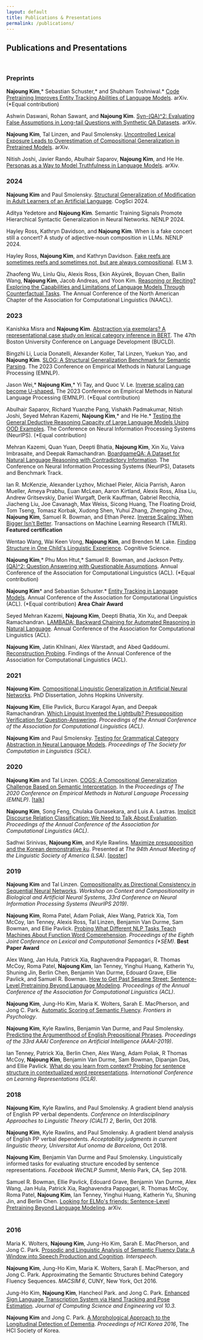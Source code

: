 ```yaml
---
layout: default
title: Publications & Presentations
permalink: /publications/
---
```


## Publications and Presentations

<br>

### Preprints

<b>Najoung Kim</b>,\* Sebastian Schuster,\* and Shubham Toshniwal.\* <a target="_blank" href="https://arxiv.org/abs/2405.21068">
Code Pretraining Improves Entity Tracking Abilities of Language Models</a>. arXiv. (\*Equal contribution)

Ashwin Daswani, Rohan Sawant, and <b>Najoung Kim</b>. <a target="_blank" href="https://arxiv.org/abs/2403.12145">Syn-(QA)^2: Evaluating False Assumptions in Long-tail Questions with Synthetic QA Datasets</a>. arXiv.

<b>Najoung Kim</b>, Tal Linzen, and Paul Smolensky. <a target="_blank" href="https://arxiv.org/abs/2212.10769">Uncontrolled Lexical Exposure Leads to Overestimation of Compositional Generalization in Pretrained Models</a>. arXiv.

Nitish Joshi, Javier Rando, Abulhair Saparov, <b>Najoung Kim</b>, and He He. <a target="_blank" href="https://arxiv.org/abs/2310.18168">Personas as a Way to Model Truthfulness in Language Models</a>. arXiv.

### 2024

<b>Najoung Kim</b> and Paul Smolensky. <a target="_blank" href="https://osf.io/preprints/psyarxiv/v9h8u">Structural Generalization of Modification in Adult Learners of an Artificial Language</a>. CogSci 2024.

Aditya Yedetore and <b>Najoung Kim</b>. Semantic Training Signals Promote Hierarchical Syntactic Generalization in Neural Networks. NENLP 2024.

Hayley Ross, Kathryn Davidson, and <b>Najoung Kim</b>. When is a fake concert still a concert? A study of adjective-noun composition in LLMs. NENLP 2024.

Hayley Ross, <b>Najoung Kim</b>, and Kathryn Davidson. <a target="_blank" href="https://ling.auf.net/lingbuzz/008012">Fake reefs are sometimes reefs and sometimes not, but are always compositional</a>. ELM 3.

Zhaofeng Wu, Linlu Qiu, Alexis Ross, Ekin Akyürek, Boyuan Chen, Bailin Wang, <b>Najoung Kim</b>, Jacob Andreas, and Yoon Kim. <a target="_blank" href="https://arxiv.org/abs/2307.02477">Reasoning or Reciting? Exploring the Capabilities and Limitations of Language Models Through Counterfactual Tasks</a>. The Annual Conference of the North American Chapter of the Association for Computational Linguistics (NAACL). 

### 2023

Kanishka Misra and <b>Najoung Kim</b>. <a href="https://kanishka.website/papers/bucld48.pdf">Abstraction via exemplars? A representational case study on lexical category inference in BERT</a>. The 47th Boston University Conference on Language Development (BUCLD).

Bingzhi Li, Lucia Donatelli, Alexander Koller, Tal Linzen, Yuekun Yao, and <b>Najoung Kim</b>. <a href="https://arxiv.org/abs/2310.15040">SLOG: A Structural Generalization Benchmark for Semantic Parsing</a>. The 2023 Conference on Empirical Methods in Natural Language Processing (EMNLP).

Jason Wei,\* <b>Najoung Kim</b>,\* Yi Tay, and Quoc V. Le.  <a target="_blank" href="https://arxiv.org/abs/2211.02011">Inverse scaling can become U-shaped.</a> The 2023 Conference on Empirical Methods in Natural Language Processing (EMNLP). (\*Equal contribution)

Abulhair Saparov, Richard Yuanzhe Pang, Vishakh Padmakumar, Nitish Joshi, Seyed Mehran Kazemi, <b>Najoung Kim</b>,\* and He He.\* <a target="_blank" href="https://arxiv.org/abs/2305.15269">Testing the General Deductive Reasoning Capacity of Large Language Models Using OOD Examples</a>. The Conference on Neural Information Processing Systems (NeurIPS). (\*Equal contribution)

Mehran Kazemi, Quan Yuan, Deepti Bhatia, <b>Najoung Kim</b>, Xin Xu, Vaiva Imbrasaite, and Deepak Ramachandran. <a target="_blank" href="https://arxiv.org/abs/2306.07934">BoardgameQA: A Dataset for Natural Language Reasoning with Contradictory Information</a>. The Conference on Neural Information Processing Systems (NeurIPS), Datasets and Benchmark Track.

Ian R. McKenzie, Alexander Lyzhov, Michael Pieler, Alicia Parrish, Aaron Mueller, Ameya Prabhu, Euan McLean, Aaron Kirtland, Alexis Ross, Alisa Liu, Andrew Gritsevskiy, Daniel Wurgaft, Derik Kauffman, Gabriel Recchia, Jiacheng Liu, Joe Cavanagh, Max Weiss, Sicong Huang, The Floating Droid, Tom Tseng, Tomasz Korbak, Xudong Shen, Yuhui Zhang, Zhengping Zhou, <b>Najoung Kim</b>, Samuel R. Bowman, and Ethan Perez. <a target="_blank" href="https://arxiv.org/abs/2306.09479">Inverse Scaling: When Bigger Isn't Better</a>. Transactions on Machine Learning Research (TMLR). <b>Featured certification</b>

Wentao Wang, Wai Keen Vong, <b>Najoung Kim</b>, and Brenden M. Lake. <a target="_blank" href="https://onlinelibrary.wiley.com/doi/abs/10.1111/cogs.13305">Finding Structure in One Child's Linguistic Experience</a>. Cognitive Science.

<b>Najoung Kim</b>,\* Phu Mon Htut,\* Samuel R. Bowman, and Jackson Petty. <a target="_blank" href="https://arxiv.org/abs/2212.10003">(QA)^2: Question Answering with Questionable Assumptions</a>. Annual Conference of the Association for Computational Linguistics (ACL). (\*Equal contribution)

<b>Najoung Kim</b>\* and Sebastian Schuster.\* <a href="https://arxiv.org/abs/2305.02363">Entity Tracking in Language Models</a>. Annual Conference of the Association for Computational Linguistics (ACL). (\*Equal contribution) <b>Area Chair Award</b>

Seyed Mehran Kazemi, <b>Najoung Kim</b>, Deepti Bhatia, Xin Xu, and Deepak Ramachandran.  <a target="_blank" href="https://arxiv.org/abs/2212.13894">LAMBADA: Backward Chaining for Automated Reasoning in Natural Language</a>. Annual Conference of the Association for Computational Linguistics (ACL).

<b>Najoung Kim</b>, Jatin Khilnani, Alex Warstadt, and Abed Qaddoumi. <a target="_blank" href="https://arxiv.org/abs/2212.10792">Reconstruction Probing</a>. Findings of the Annual Conference of the Association for Computational Linguistics (ACL).


### 2021
<b>Najoung Kim</b>. <a target="_blank" href="https://jscholarship.library.jhu.edu/handle/1774.2/66745">Compositional Linguistic Generalization in Artificial Neural Networks</a>. PhD Dissertation, Johns Hopkins University.

<b>Najoung Kim</b>, Ellie Pavlick, Burcu Karagol Ayan, and Deepak Ramachandran. <a target="_blank" href="https://aclanthology.org/2021.acl-long.304/">Which Linguist Invented the Lightbulb? Presupposition Verification for Question-Answering</a>. <i>Proceedings of the Annual Conference of the Association for Computational Linguistics (ACL)</i>.

<b>Najoung Kim</b> and Paul Smolensky. <a target="_blank" href="https://scholarworks.umass.edu/scil/vol4/iss1/60/">Testing for Grammatical Category Abstraction in Neural Language Models</a>. <i>Proceedings of The Society for Computation in Linguistics (SCiL)</i>.

### 2020
<b>Najoung Kim</b> and Tal Linzen. <a href="https://www.aclweb.org/anthology/2020.emnlp-main.731/">COGS: A Compositional Generalization Challenge Based on Semantic Interpretation</a>. In the <i>Proceedings of The 2020 Conference on Empirical Methods in Natural Language Processing (EMNLP)</i>. \[<a target="_blank" href="https://slideslive.com/38939064/cogs-a-composition-generalization-challenge-based-on-semantic-interpretation">talk</a>]

<b>Najoung Kim</b>, Song Feng, Chulaka Gunasekara, and Luis A. Lastras. <a href="https://www.aclweb.org/anthology/2020.acl-main.480/">Implicit Discourse Relation Classification: We Need to Talk About Evaluation</a>. <i>Proceedings of the Annual Conference of the Association for Computational Linguistics (ACL)</i>.


Sadhwi Srinivas, <b>Najoung Kim</b>, and Kyle Rawlins. <a target="_blank" href="https://www.linguisticsociety.org/abstract/maximize-presupposition-and-korean-demonstrative-ku">Maximize presupposition and the Korean demonstrative <i>ku</i></a>. Presented at <i>The 94th Annual Meeting of the Linguistic Society of America (LSA)</i>. [<a href="/assets/files/LSA_ku_poster.pdf">poster</a>]


### 2019
<b>Najoung Kim</b> and Tal Linzen. <a href="/assets/files/Kim_Linzen_NeurIPS_workshop_camready.pdf">Compositionality as Directional Consistency in Sequential Neural Networks</a>. <i>Workshop on Context and Compositionality in Biological and Artificial Neural Systems, 33rd Conference on Neural Information Processing Systems (NeurIPS 2019)</i>.

<b>Najoung Kim</b>, Roma Patel, Adam Poliak, Alex Wang, Patrick Xia, Tom McCoy, Ian Tenney, Alexis Ross, Tal Linzen, Benjamin Van Durme, Sam Bowman, and Ellie Pavlick. <a target="_blank" href="https://arxiv.org/abs/1904.11544">Probing What Different NLP Tasks Teach Machines About Function Word Comprehension</a>. <i>Proceedings of the Eighth Joint Conference on Lexical and Computational Semantics (\*SEM)</i>. <b>Best Paper Award</b>

Alex Wang, Jan Hula, Patrick Xia, Raghavendra  Pappagari,  R. Thomas McCoy, Roma Patel, <b>Najoung Kim</b>, Ian Tenney, Yinghui Huang, Katherin Yu, Shuning Jin, Berlin Chen, Benjamin Van Durme, Edouard Grave, Ellie Pavlick, and Samuel R. Bowman. <a target="_blank" href="https://www.aclweb.org/anthology/P19-1439">How to Get Past Sesame Street: Sentence-Level Pretraining Beyond Language Modeling</a>. <i>Proceedings of the Annual Conference of the Association for Computational Linguistics (ACL)</i>.

<b>Najoung Kim</b>, Jung-Ho Kim, Maria K. Wolters, Sarah E. MacPherson, and Jong C. Park. <a target="_blank" href="https://www.frontiersin.org/articles/10.3389/fpsyg.2019.01020/full">Automatic Scoring of Semantic Fluency</a>. <i>Frontiers in Psychology</i>.

<b>Najoung Kim</b>, Kyle Rawlins, Benjamin Van Durme, and Paul Smolensky. <a target="_blank" href="https://arxiv.org/abs/1809.07889">Predicting the Argumenthood of English Prepositional Phrases</a>. <i>Proceedings of the 33rd AAAI Conference on Artificial Intelligence (AAAI-2019)</i>.

Ian Tenney, Patrick Xia, Berlin Chen, Alex Wang, Adam Poliak, R Thomas McCoy, <b>Najoung Kim</b>, Benjamin Van Durme, Sam Bowman, Dipanjan Das, and Ellie Pavlick. <a target="_blank" href="https://openreview.net/forum?id=SJzSgnRcKX">What do you learn from context? Probing for sentence structure in contextualized word representations</a>. <i>International Conference on Learning Representations (ICLR)</i>.

### 2018

<b>Najoung Kim</b>, Kyle Rawlins, and Paul Smolensky. A gradient blend analysis of English PP verbal dependents. <i>Conference on Interdisciplinary Approaches to Linguistic Theory (CiALT) 2</i>, Berlin, Oct 2018. 

<b>Najoung Kim</b>, Kyle Rawlins, and Paul Smolensky. A gradient blend analysis of English PP verbal dependents. <i>Acceptability judgments in current linguistic theory, Universitat Aut\`onoma de Barcelona</i>, Oct 2018. 

<b>Najoung Kim</b>, Benjamin Van Durme and Paul Smolensky. Linguistically informed tasks for evaluating structure encoded by sentence representations</a>. <i>Facebook WeCNLP Summit</i>, Menlo Park, CA, Sep 2018.

Samuel R. Bowman, Ellie Pavlick, Edouard Grave, Benjamin Van Durme, Alex Wang, Jan Hula, Patrick Xia, Raghavendra Pappagari, R. Thomas McCoy, Roma Patel, <b>Najoung Kim</b>, Ian Tenney, Yinghui Huang, Katherin Yu, Shuning Jin, and Berlin Chen. <a target="_blank" href="https://arxiv.org/abs/1812.10860">Looking for ELMo's friends: Sentence-Level Pretraining Beyond Language Modeling</a>. arXiv.
<br>
<br>
### 2016
Maria K. Wolters, <b>Najoung Kim</b>, Jung-Ho Kim, Sarah E. MacPherson, and Jong C. Park. <a href="http://dx.doi.org/10.21437/Interspeech.2016-420">Prosodic and Linguistic Analysis of Semantic Fluency Data: A Window into Speech Production and Cognition</a>. <i>Interspeech</i>.

<b>Najoung Kim</b>, Jung-Ho Kim, Maria K. Wolters, Sarah E. MacPherson, and Jong C. Park. Approximating the Semantic Structures behind Category Fluency Sequences. <i>MACSIM 6</i>, CUNY, New York, Oct 2016.

Jung-Ho Kim, <b>Najoung Kim</b>, Hancheol Park. and Jong C. Park. <a href="https://www.koreascience.or.kr/article/JAKO201630762631870.pdf">Enhanced Sign Language Transcription System via Hand Tracking and Pose Estimation</a>. <i>Journal of Computing Science and Engineering vol 10.3</i>.

<b>Najoung Kim</b> and Jong C. Park. <a href="https://dl.acm.org/citation.cfm?id=2903628">A Morphological Approach to the Longitudinal Detection of Dementia</a>. <i>Proceedings of HCI Korea 2016</i>, The HCI Society of Korea.